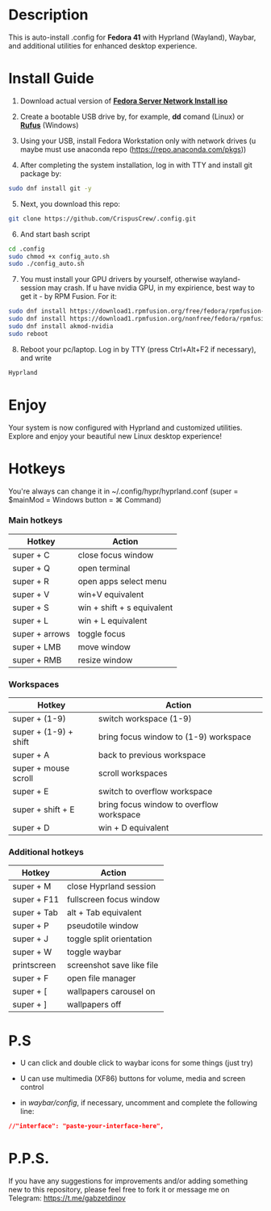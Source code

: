 # Description

This is auto-install .config for **Fedora 41** with Hyprland (Wayland), Waybar, and additional utilities for enhanced desktop experience.

# Install Guide

1. Download actual version of [**Fedora Server Network Install iso**](https://fedoraproject.org/server/download)

2. Create a bootable USB drive by, for example, **dd** comand (Linux) or [**Rufus**](https://rufus.ie/) (Windows)

3. Using your USB, install Fedora Workstation only with network drives (u maybe must use anaconda repo (https://repo.anaconda.com/pkgs))

4. After completing the system installation, log in with TTY and install git package by:
```bash
sudo dnf install git -y
```

5. Next, you download this repo:
```bash
git clone https://github.com/CrispusCrew/.config.git
```

6. And start bash script
```bash
cd .config
sudo chmod +x config_auto.sh
sudo ./config_auto.sh
```

7. You must install your GPU drivers by yourself, otherwise wayland-session may crash. If u have nvidia GPU, in my expirience, best way to get it - by RPM Fusion. For it:
```bash
sudo dnf install https://download1.rpmfusion.org/free/fedora/rpmfusion-free-release-$(rpm -E %fedora).noarch.rpm
sudo dnf install https://download1.rpmfusion.org/nonfree/fedora/rpmfusion-nonfree-release-$(rpm -E %fedora).noarch.rpm
sudo dnf install akmod-nvidia
sudo reboot
```

8. Reboot your pc/laptop. Log in by TTY (press Ctrl+Alt+F2 if necessary), and write
```bash
Hyprland
```

# Enjoy
Your system is now configured with Hyprland and customized utilities. Explore and enjoy your beautiful new Linux desktop experience!

# Hotkeys

You're always can change it in ~/.config/hypr/hyprland.conf
(super = $mainMod = Windows button = ⌘ Command)

### Main hotkeys

| Hotkey         | Action                     |
|----------------|----------------------------|
| super + C      | close focus window         |
| super + Q      | open terminal              |
| super + R      | open apps select menu      |
| super + V      | win+V equivalent           |
| super + S      | win + shift + s equivalent |
| super + L      | win + L equivalent         |
| super + arrows | toggle focus               |
| super + LMB   | move window            |
| super + RMB   | resize window          |

### Workspaces

| Hotkey                | Action                                   |
|-----------------------|------------------------------------------|
| super + (1-9)         | switch workspace (1-9)                   |
| super + (1-9) + shift | bring focus window to (1-9) workspace    |
| super + A             | back to previous workspace               |
| super + mouse scroll  | scroll workspaces                        |
| super + E             | switch to overflow workspace             |
| super + shift + E     | bring focus window to overflow workspace |
| super + D             | win + D equivalent                       |


### Additional hotkeys

| Hotkey      | Action                    |
|-------------|---------------------------|
| super + M   | close Hyprland session    |
| super + F11 | fullscreen focus window   |
| super + Tab | alt + Tab equivalent      |
| super + P   | pseudotile window         |
| super + J   | toggle split orientation  |
| super + W   | toggle waybar             |
| printscreen | screenshot save like file |
| super + F   | open file manager         |
| super + [   | wallpapers carousel on    |
| super + ]   | wallpapers off            |


# P.S

- U can click and double click to waybar icons for some things (just try)

- U can use multimedia (XF86) buttons for volume, media and screen control

- in *waybar/config*, if necessary, uncomment and complete the following line:
```json
//"interface": "paste-your-interface-here",
```

# P.P.S.

If you have any suggestions for improvements and/or adding something new to this repository, please feel free to fork it or message me on Telegram: https://t.me/gabzetdinov